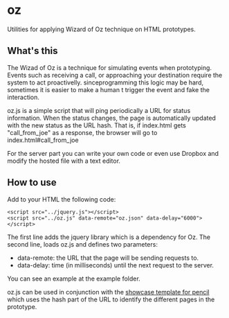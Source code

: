 oz
==

Utilities for applying Wizard of Oz technique on HTML prototypes.

What's this
-----------

The Wizad of Oz is a technique for simulating events when prototyping.
Events such as receiving a call, or approaching your destination require the system to act proactivelly.
sinceprogramming this logic may be hard, sometimes it is easier to make a human t trigger the event and fake the interaction.

oz.js is a simple script that will ping periodically a URL for status information.
When the status changes, the page is automatically updated with the new status as the URL hash.
That is, if index.html gets "call_from_joe" as a response, the browser will go to index.html#call_from_joe

For the server part you can write your own code or even use Dropbox and modify the hosted file with a text editor.

How to use
----------

Add to your HTML the following code:

    <script src="../jquery.js"></script>
    <script src="../oz.js" data-remote="oz.json" data-delay="6000"></script>

The first line adds the jquery library which is a dependency for Oz.
The second line, loads oz.js and defines two parameters:
- data-remote: the URL that the page will be sending requests to.
- data-delay: time (in milliseconds) until the next request to the server.


You can see an example at the example folder.


oz.js can be used in conjunction with the [showcase template for pencil](https://github.com/pauginer/pencil-showcase-template) which uses the hash part of the URL to
identify the different pages in the prototype.
